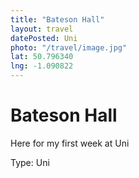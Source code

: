 ```yaml
---
title: "Bateson Hall"
layout: travel
datePosted: Uni
photo: "/travel/image.jpg"
lat: 50.796340
lng: -1.090822
---
```

# Bateson Hall

Here for my first week at Uni

Type: Uni
